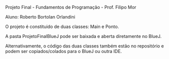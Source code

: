 Projeto Final - Fundamentos de Programação - Prof. Filipo Mor

Aluno: Roberto Bortolan Orlandini


O projeto é constituido de duas classes: Main e Ponto.

A pasta ProjetoFinalBlueJ pode ser baixada e aberta diretamente no BlueJ.

Alternativamente, o código das duas classes também estão no repositório e podem ser copiados/colados para o BlueJ ou outra IDE.
